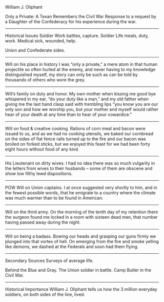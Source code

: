 William J. Oliphant

Only a Private: A Texan Remembers the Civil War
Response to a request by a Daughter of the Confederacy for his experience during the war.

- - - - -

Historical Issues
Soldier Work battles, capture.
Soldier Life meals, duty, work.
Medical sick, wounded, help.

Union and Confederate sides.

- - - - -

Will on his place in history
I was “only a private,” a mere atom in that human projectile so often hurled at the enemy, and never having to my knowledge distinguished myself, my story can only be such as can be told by thousands of others who wore the grey.

- - - - -

Will’s family on duty and honor.
My own mother when kissing me good bye whispered in my ear, “do your duty like a man,” and my old father when giving me the last hand clasp said with trembling lips “you know you are our only son and how we worship you, but your mother and myself would rather hear of your death at any time than to hear of your cowardice.”

- - - - -

Will on food & creative cooking.
Rations of corn meal and bacon were issued to us, and as we had no cooking utensils, we baked our cornbread on the sides of flat fence rails turned up to the fire and our bacon was broiled on forked sticks, but we enjoyed this feast for we had been forty eight hours without food of any kind.

- - - - -

His Lieutenant on dirty wives.
I had no idea there was so much vulgarity in the letters from wives to their husbands – some of them are obscene and show low filthy lewd dispositions.

- - - - -

POW Will on Union captains.
I at once suggested very shortly to him, and in the fewest possible words, that he emigrate to a country where the climate was much warmer than to be found in American.

- - - - -

Will on the third army.
On the morning of the tenth day of my retention there the surgeon found me locked in a room with sixteen dead men, that number having passed away during the night.

- - - - -

Will on being a badass.
Bowing our heads and grasping our guns firmly we plunged into that vortex of hell. On emerging from the fire and smoke yelling like demons, we dashed at the Federals and soon had them flying.

- - - - -

Secondary Sources
Surveys of average life.

Behind the Blue and Gray.
The Union soldier in battle.
Camp Butler in the Civil War.

- - - - -

Historical Importance
William J. Oliphant tells us how the 3 million everyday soldiers, on both sides of the line, lived.
